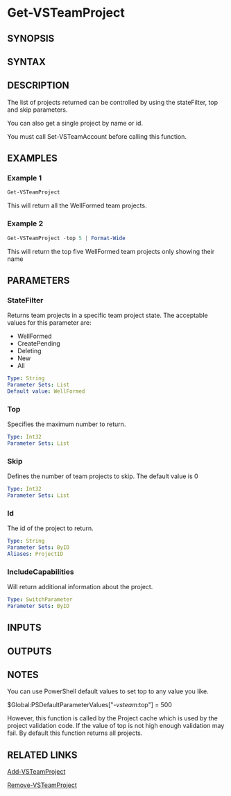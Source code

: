 <!-- #include "./common/header.md" -->

# Get-VSTeamProject

## SYNOPSIS

<!-- #include "./synopsis/Get-VSTeamProject.md" -->

## SYNTAX

## DESCRIPTION

The list of projects returned can be controlled by using the stateFilter, top and skip parameters.

You can also get a single project by name or id.

You must call Set-VSTeamAccount before calling this function.

## EXAMPLES

### Example 1

```powershell
Get-VSTeamProject
```

This will return all the WellFormed team projects.

### Example 2

```powershell
Get-VSTeamProject -top 5 | Format-Wide
```

This will return the top five WellFormed team projects only showing their name

## PARAMETERS

### StateFilter

Returns team projects in a specific team project state.  The acceptable values for this parameter are:

- WellFormed
- CreatePending
- Deleting
- New
- All

```yaml
Type: String
Parameter Sets: List
Default value: WellFormed
```

### Top

Specifies the maximum number to return.

```yaml
Type: Int32
Parameter Sets: List
```

### Skip

Defines the number of team projects to skip. The default value is 0

```yaml
Type: Int32
Parameter Sets: List
```

### Id

The id of the project to return.

```yaml
Type: String
Parameter Sets: ByID
Aliases: ProjectID
```

### IncludeCapabilities

Will return additional information about the project.

```yaml
Type: SwitchParameter
Parameter Sets: ByID
```

<!-- #include "./params/projectName.md" -->

## INPUTS

## OUTPUTS

## NOTES

You can use PowerShell default values to set top to any value you like.

$Global:PSDefaultParameterValues["*-vsteam*:top"] = 500

However, this function is called by the Project cache which is used by the project validation code. If the value of top is not high enough validation may fail. By default this function returns all projects.

<!-- #include "./common/prerequisites.md" -->

## RELATED LINKS



[Add-VSTeamProject](Add-VSTeamProject.md)

[Remove-VSTeamProject](Remove-VSTeamProject.md)
